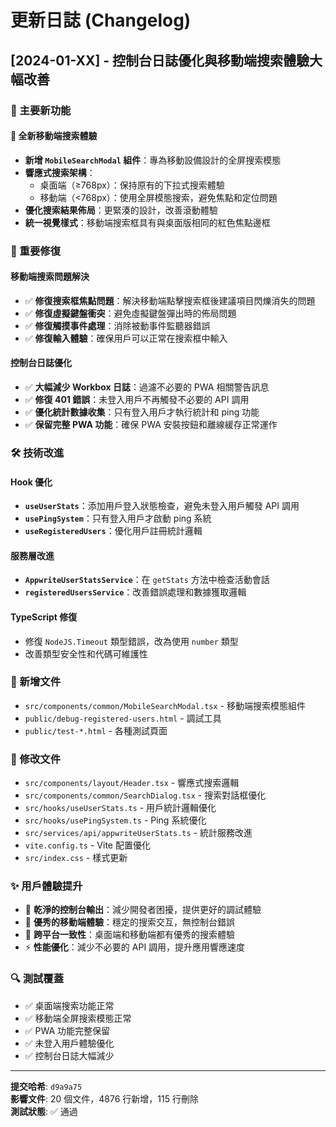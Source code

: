 # 更新日誌 (Changelog)

## [2024-01-XX] - 控制台日誌優化與移動端搜索體驗大幅改善

### 🚀 主要新功能

#### 📱 全新移動端搜索體驗
- **新增 `MobileSearchModal` 組件**：專為移動設備設計的全屏搜索模態
- **響應式搜索架構**：
  - 桌面端（≥768px）：保持原有的下拉式搜索體驗
  - 移動端（<768px）：使用全屏模態搜索，避免焦點和定位問題
- **優化搜索結果佈局**：更緊湊的設計，改善滾動體驗
- **統一視覺樣式**：移動端搜索框具有與桌面版相同的紅色焦點邊框

### 🔧 重要修復

#### 移動端搜索問題解決
- ✅ **修復搜索框焦點問題**：解決移動端點擊搜索框後建議項目閃爍消失的問題
- ✅ **修復虛擬鍵盤衝突**：避免虛擬鍵盤彈出時的佈局問題
- ✅ **修復觸摸事件處理**：消除被動事件監聽器錯誤
- ✅ **修復輸入體驗**：確保用戶可以正常在搜索框中輸入

#### 控制台日誌優化
- ✅ **大幅減少 Workbox 日誌**：過濾不必要的 PWA 相關警告訊息
- ✅ **修復 401 錯誤**：未登入用戶不再觸發不必要的 API 調用
- ✅ **優化統計數據收集**：只有登入用戶才執行統計和 ping 功能
- ✅ **保留完整 PWA 功能**：確保 PWA 安裝按鈕和離線緩存正常運作

### 🛠️ 技術改進

#### Hook 優化
- **`useUserStats`**：添加用戶登入狀態檢查，避免未登入用戶觸發 API 調用
- **`usePingSystem`**：只有登入用戶才啟動 ping 系統
- **`useRegisteredUsers`**：優化用戶註冊統計邏輯

#### 服務層改進
- **`AppwriteUserStatsService`**：在 `getStats` 方法中檢查活動會話
- **`registeredUsersService`**：改善錯誤處理和數據獲取邏輯

#### TypeScript 修復
- 修復 `NodeJS.Timeout` 類型錯誤，改為使用 `number` 類型
- 改善類型安全性和代碼可維護性

### 📁 新增文件
- `src/components/common/MobileSearchModal.tsx` - 移動端搜索模態組件
- `public/debug-registered-users.html` - 調試工具
- `public/test-*.html` - 各種測試頁面

### 📝 修改文件
- `src/components/layout/Header.tsx` - 響應式搜索邏輯
- `src/components/common/SearchDialog.tsx` - 搜索對話框優化
- `src/hooks/useUserStats.ts` - 用戶統計邏輯優化
- `src/hooks/usePingSystem.ts` - Ping 系統優化
- `src/services/api/appwriteUserStats.ts` - 統計服務改進
- `vite.config.ts` - Vite 配置優化
- `src/index.css` - 樣式更新

### ✨ 用戶體驗提升
- 🎯 **乾淨的控制台輸出**：減少開發者困擾，提供更好的調試體驗
- 📱 **優秀的移動端體驗**：穩定的搜索交互，無控制台錯誤
- 🔄 **跨平台一致性**：桌面端和移動端都有優秀的搜索體驗
- ⚡ **性能優化**：減少不必要的 API 調用，提升應用響應速度

### 🔍 測試覆蓋
- ✅ 桌面端搜索功能正常
- ✅ 移動端全屏搜索模態正常
- ✅ PWA 功能完整保留
- ✅ 未登入用戶體驗優化
- ✅ 控制台日誌大幅減少

---

**提交哈希**: `d9a9a75`  
**影響文件**: 20 個文件，4876 行新增，115 行刪除  
**測試狀態**: ✅ 通過 